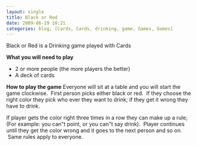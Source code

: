 ```yaml
---
layout: single
title: Black or Red
date: 2009-06-29 10:21
categories: blog, [Cards, Cards, drinking, game, Games, Games]
---
```

Black or Red is a Drinking game played with Cards

<strong>What you will need to play</strong>
<ul>
	<li>2 or more people (the more players the better)</li>
	<li>A deck of cards</li>
</ul>
<strong>How to play the game</strong>
Everyone will sit at a table and you will start the game clockwise.  First person picks either black or red.  If they choose the right color they pick who ever they want to drink; if they get it wrong they have to drink.

If player gets the color right three times in a row they can make up a rule; (For example: you can&quot;t point, or you can&quot;t say drink).  Player continues until they get the color wrong and it goes to the next person and so on.  Same rules apply to everyone.
